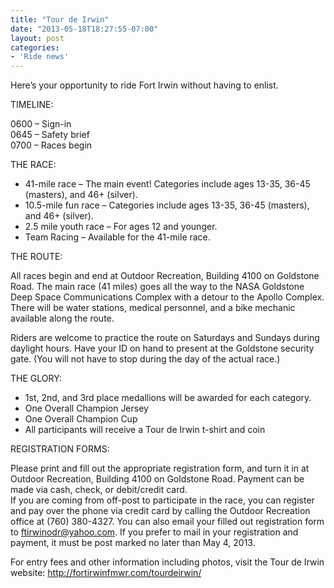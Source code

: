 ```yaml
---
title: "Tour de Irwin"
date: "2013-05-18T18:27:55-07:00"
layout: post
categories:
- 'Ride news'
---
```


Here’s your opportunity to ride Fort Irwin without having to enlist.  
  
TIMELINE:

0600 – Sign-in  
0645 – Safety brief  
0700 – Races begin

THE RACE:

- 41-mile race – The main event! Categories include ages 13-35, 36-45 (masters), and 46+ (silver).
- 10.5-mile fun race – Categories include ages 13-35, 36-45 (masters), and 46+ (silver).
- 2.5 mile youth race – For ages 12 and younger.
- Team Racing – Available for the 41-mile race.

THE ROUTE:

All races begin and end at Outdoor Recreation, Building 4100 on Goldstone Road. The main race (41 miles) goes all the way to the NASA Goldstone Deep Space Communications Complex with a detour to the Apollo Complex. There will be water stations, medical personnel, and a bike mechanic available along the route.

Riders are welcome to practice the route on Saturdays and Sundays during daylight hours. Have your ID on hand to present at the Goldstone security gate. (You will not have to stop during the day of the actual race.)

THE GLORY:

- 1st, 2nd, and 3rd place medallions will be awarded for each category.
- One Overall Champion Jersey
- One Overall Champion Cup
- All participants will receive a Tour de Irwin t-shirt and coin

REGISTRATION FORMS:

Please print and fill out the appropriate registration form, and turn it in at Outdoor Recreation, Building 4100 on Goldstone Road. Payment can be made via cash, check, or debit/credit card.  
If you are coming from off-post to participate in the race, you can register and pay over the phone via credit card by calling the Outdoor Recreation office at (760) 380-4327. You can also email your filled out registration form to ftirwinodr@yahoo.com. If you prefer to mail in your registration and payment, it must be post marked no later than May 4, 2013.

For entry fees and other information including photos, visit the Tour de Irwin website: http://fortirwinfmwr.com/tourdeirwin/